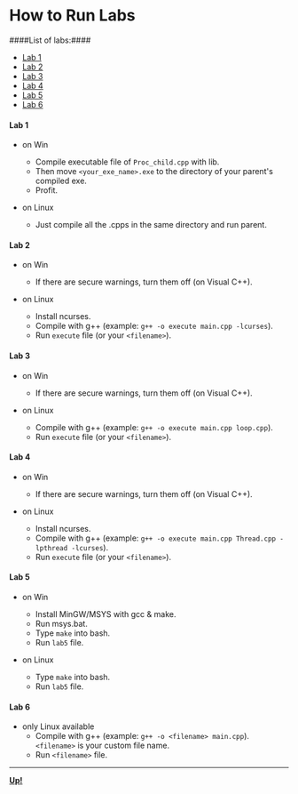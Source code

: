 
<a name="top"></a>
# How to Run Labs #
####List of labs:####
* [Lab 1](#lab1 "Move to Lab 1!")
* [Lab 2](#lab2 "Move to Lab 2!")
* [Lab 3](#lab3 "Move to Lab 3!")
* [Lab 4](#lab4 "Move to Lab 4!")
* [Lab 5](#lab5 "Move to Lab 5!")
* [Lab 6](#lab6 "Move to Lab 6!")

#### <a name="lab1">Lab 1</a>

* on Win 
  - Compile executable file of `Proc_child.cpp` with lib.
  - Then move `<your_exe_name>.exe` to the directory of your parent's compiled exe.
  - Profit.

* on Linux 
  - Just compile all the .cpps in the same directory and run parent.
  
#### <a name="lab2">Lab 2</a>

* on Win
  - If there are secure warnings, turn them off (on Visual C++).

* on Linux
  - Install ncurses.
  - Compile with g++ (example: `g++ -o execute main.cpp -lcurses`).
  - Run `execute` file (or your `<filename>`).

#### <a name="lab3">Lab 3</a>

* on Win
  - If there are secure warnings, turn them off (on Visual C++).

* on Linux
  - Compile with g++ (example: `g++ -o execute main.cpp loop.cpp`).
  - Run `execute` file (or your `<filename>`).

#### <a name="lab4">Lab 4</a>
* on Win
  - If there are secure warnings, turn them off (on Visual C++).

* on Linux
  - Install ncurses.
  - Compile with g++ (example: `g++ -o execute main.cpp Thread.cpp -lpthread -lcurses`).
  - Run `execute` file (or your `<filename>`).

#### <a name="lab5">Lab 5</a>
* on Win
  - Install MinGW/MSYS with gcc & make.
  - Run msys.bat.
  - Type `make` into bash.
  - Run `lab5` file.

* on Linux
  - Type `make` into bash.
  - Run `lab5` file.

#### <a name="lab6">Lab 6</a>
* only Linux available
  - Compile with g++ (example: `g++ -o <filename> main.cpp`). `<filename>` is your custom file name.
  - Run `<filename>` file.

-----------

 **[Up!](#top "Move to the top!")**

